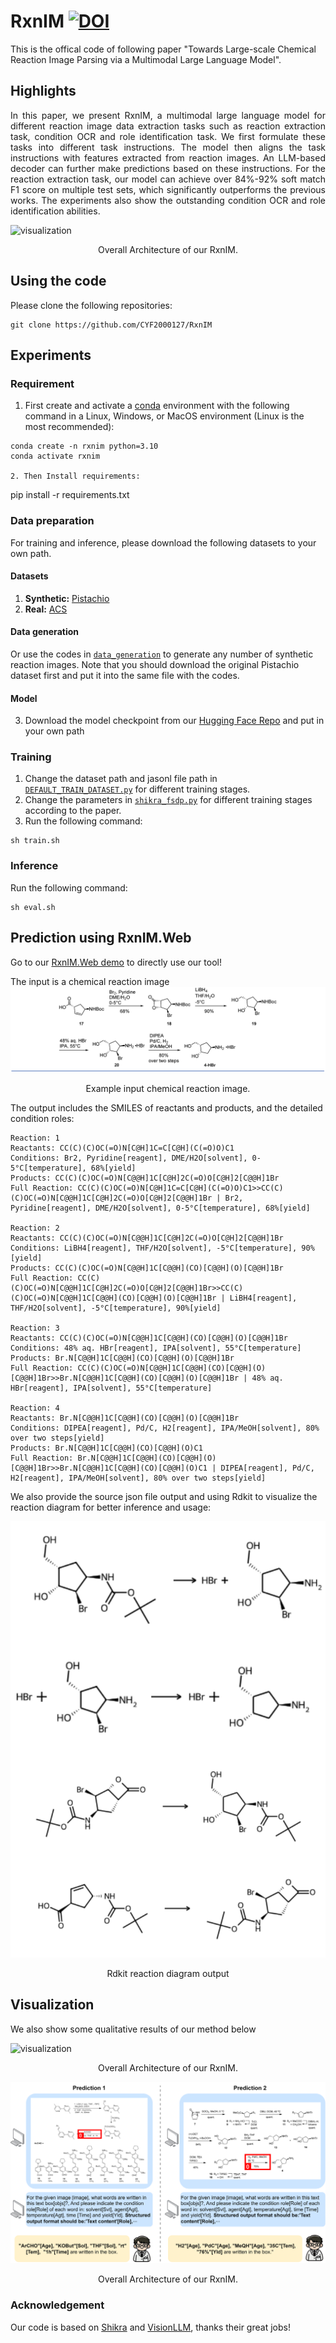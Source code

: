 # RxnIM [![DOI](https://zenodo.org/badge/DOI/10.5281/zenodo.14673458.svg)](https://doi.org/10.5281/zenodo.14673458)
This is the offical code of following paper "Towards Large-scale Chemical Reaction Image Parsing via a Multimodal Large Language Model".

## Highlights
<p align="justify">
In this paper, we present RxnIM, a multimodal large language model for different reaction image data extraction tasks such as reaction extraction task, condition OCR and role identification task. We first formulate these tasks into different task instructions. The model then aligns the task instructions with features extracted from reaction images. An LLM-based decoder can further make predictions based on these instructions. For the reaction extraction task, our model can achieve over 84%-92% soft match F1 score on multiple test sets, which significantly outperforms the previous works. 
The experiments also show the outstanding condition OCR and role identification abilities.
  
[comment]: <> ()
![visualization](figure/reactionllm.jpg)
<div align="center">
Overall Architecture of our RxnIM.
</div> 

## Using the code
Please clone the following repositories:
```
git clone https://github.com/CYF2000127/RxnIM
```




## Experiments

### Requirement

1. First create and activate a [conda](https://numdifftools.readthedocs.io/en/stable/how-to/create_virtual_env_with_conda.html) environment with the following command in a Linux, Windows, or MacOS environment (Linux is the most recommended):
```
conda create -n rxnim python=3.10
conda activate rxnim

2. Then Install requirements:
```
pip install -r requirements.txt

### Data preparation
For training and inference, please download the following datasets to your own path.

#### Datasets
1. **Synthetic:**  [Pistachio](https://huggingface.co/datasets/CYF200127/RxnIM/blob/main/reaction_images.zip)
2. **Real:**  [ACS](https://huggingface.co/datasets/CYF200127/RxnIM/blob/main/reaction_images.zip)

#### Data generation
Or use the codes in [`data_generation`](./data_generation) to generate any number of synthetic reaction images.
Note that you should download the original Pistachio dataset first and put it into the same file with the codes.

#### Model
3. Download the model checkpoint from our [Hugging Face Repo](https://huggingface.co/datasets/CYF200127/RxnIM/blob/main/RxnIM-7b.zip) and put in your own path 

### Training
1. Change the dataset path and jasonl file path in [`DEFAULT_TRAIN_DATASET.py`](./config/_base_/dataset/DEFAULT_TRAIN_DATASET.py) for different training stages.
2. Change the parameters in [`shikra_fsdp.py`](config/_base_/train/shikra_fsdp.py) for different training stages according to the paper.
3. Run the following command:
```
sh train.sh
```
 
### Inference
Run the following command:
```
sh eval.sh
```


## Prediction using RxnIM.Web

Go to our [RxnIM.Web demo](https://huggingface.co/spaces/CYF200127/RxnIM) to directly use our tool!

The input is a chemical reaction image 
![visualization](examples/1.png)
<div align="center",width="50">
Example input chemical reaction image.
</div> 

The output includes the SMILES of reactants and products, and the detailed condition roles:

``` 
Reaction: 1
Reactants: CC(C)(C)OC(=O)N[C@H]1C=C[C@H](C(=O)O)C1
Conditions: Br2, Pyridine[reagent], DME/H2O[solvent], 0-5°C[temperature], 68%[yield]
Products: CC(C)(C)OC(=O)N[C@@H]1C[C@H]2C(=O)O[C@H]2[C@@H]1Br
Full Reaction: CC(C)(C)OC(=O)N[C@H]1C=C[C@H](C(=O)O)C1>>CC(C)(C)OC(=O)N[C@@H]1C[C@H]2C(=O)O[C@H]2[C@@H]1Br | Br2, Pyridine[reagent], DME/H2O[solvent], 0-5°C[temperature], 68%[yield]

Reaction: 2
Reactants: CC(C)(C)OC(=O)N[C@@H]1C[C@H]2C(=O)O[C@H]2[C@@H]1Br
Conditions: LiBH4[reagent], THF/H2O[solvent], -5°C[temperature], 90%[yield]
Products: CC(C)(C)OC(=O)N[C@@H]1C[C@@H](CO)[C@@H](O)[C@@H]1Br
Full Reaction: CC(C)(C)OC(=O)N[C@@H]1C[C@H]2C(=O)O[C@H]2[C@@H]1Br>>CC(C)(C)OC(=O)N[C@@H]1C[C@@H](CO)[C@@H](O)[C@@H]1Br | LiBH4[reagent], THF/H2O[solvent], -5°C[temperature], 90%[yield]

Reaction: 3
Reactants: CC(C)(C)OC(=O)N[C@@H]1C[C@@H](CO)[C@@H](O)[C@@H]1Br
Conditions: 48% aq. HBr[reagent], IPA[solvent], 55°C[temperature]
Products: Br.N[C@@H]1C[C@@H](CO)[C@@H](O)[C@@H]1Br
Full Reaction: CC(C)(C)OC(=O)N[C@@H]1C[C@@H](CO)[C@@H](O)[C@@H]1Br>>Br.N[C@@H]1C[C@@H](CO)[C@@H](O)[C@@H]1Br | 48% aq. HBr[reagent], IPA[solvent], 55°C[temperature]

Reaction: 4
Reactants: Br.N[C@@H]1C[C@@H](CO)[C@@H](O)[C@@H]1Br
Conditions: DIPEA[reagent], Pd/C, H2[reagent], IPA/MeOH[solvent], 80% over two steps[yield]
Products: Br.N[C@@H]1C[C@@H](CO)[C@@H](O)C1
Full Reaction: Br.N[C@@H]1C[C@@H](CO)[C@@H](O)[C@@H]1Br>>Br.N[C@@H]1C[C@@H](CO)[C@@H](O)C1 | DIPEA[reagent], Pd/C, H2[reagent], IPA/MeOH[solvent], 80% over two steps[yield] 
```

We also provide the source json file output and using Rdkit to visualize the reaction diagram for better inference and usage:

![visualization](examples/02.png)
<div align="center",width="50">
Rdkit reaction diagram output
</div> 



## Visualization
We also show some qualitative results of our method below

![visualization](examples/03.png)
<div align="center">
Overall Architecture of our RxnIM.
</div> 


![visualization](examples/04.png)
<div align="center">
Overall Architecture of our RxnIM.
</div> 

 


### Acknowledgement
Our code is based on [Shikra](https://github.com/shikras/shikra) and [VisionLLM](https://github.com/OpenGVLab/VisionLLM), thanks their great jobs!
